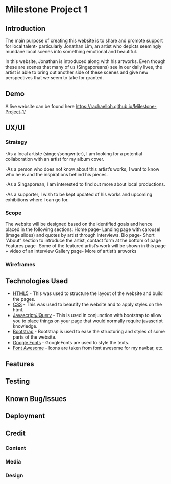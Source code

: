 # Milestone Project 1
## Introduction
The main purpose of creating this website is to share and promote support for local talent- particularly Jonathan Lim, an artist who depicts seemingly mundane local scenes into something emotional and beautiful.

In this website, Jonathan is introduced along with his artworks. Even though these are scenes that many of us (Singaporeans) see in our daily lives, the artist is able to bring out another side of these scenes and give new perspectives that we seem to take for granted.

## Demo
A live website can be found here https://rachaelloh.github.io/Milestone-Project-1/

## UX/UI
### Strategy
-As a local artiste (singer/songwriter), I am looking for a potential collaboration with an artist for my album cover.  

-As a person who does not know about this artist’s works, I want to know who he is and the inspirations behind his pieces.

-As a Singaporean, I am interested to find out more about local productions.

-As a supporter, I wish to be kept updated of his works and upcoming exhibitions where I can go for. 

### Scope
The website will be designed based on the identified goals and hence placed in the following sections:
Home page- Landing page with carousel (image slides) and quotes by artist through interviews.
Bio page- Short “About” section to introduce the artist, contact form at the bottom of page
Features page- Some of the featured artist’s work will be shown in this page + video of an interview
Gallery page- More of artist’s artworks 

### Wireframes

## Technologies Used
* [HTML5](https://developer.mozilla.org/en-US/docs/Web/Guide/HTML/HTML5) - This was used to structure the layout of the website and build the pages.
* [CSS](https://developer.mozilla.org/en-US/docs/Web/CSS) - This was used to beautify the website and to apply styles on the html.
* [Javascript/JQuery](https://jquery.com) - This is used in conjunction with bootstrap to allow you to place things on your page that would normally require javascript knowledge.
* [Bootstrap](https://getbootstrap.com) - Bootstrap is used to ease the structuring and styles of some parts of the website.
* [Google Fonts](https://fonts.google.com/) - GoogleFonts are used to style the texts.
* [Font Awesome](https://fontawesome.com/) - Icons are taken from font awesome for my navbar, etc.

## Features
## Testing
## Known Bug/Issues
## Deployment
## Credit
### Content
### Media
### Design